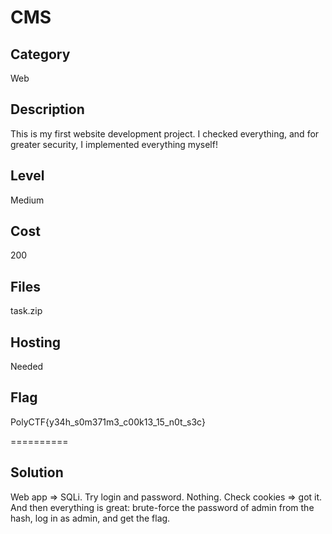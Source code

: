 # CMS

## Category
Web

## Description
This is my first website development project. I checked everything, and for greater security, I implemented everything myself!

## Level
Medium

## Cost
200

## Files
task.zip

## Hosting
Needed

## Flag
PolyCTF{y34h_s0m371m3_c00k13_15_n0t_s3c}

==========

## Solution
Web app => SQLi. Try login and password. Nothing. Check cookies => got it. And then everything is great: brute-force the password of admin from the hash, log in as admin, and get the flag.
